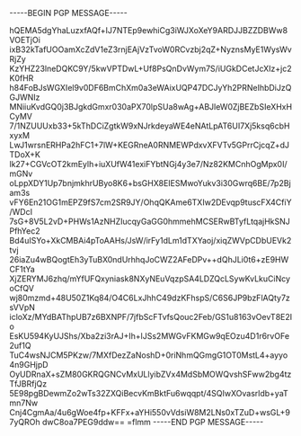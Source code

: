 -----BEGIN PGP MESSAGE-----

hQEMA5dgYhaLuzxfAQf+IJ7NTEp9ewhiCg3iWJXoXeY9ARDJJBZZDBWw8VOETjOi
ixB32kTafUOOamXcZdV1eZ3rnjEAjVzTvoW0RCvzbj2qZ+NyznsMyE1WysWvRjZy
KzYHZ23lneDQKC9Y/5kwVPTDwL+Uf8PsQnDvWym7S/iUGkDCetJcXIz+jc2K0fHR
h84FoBJsWGXIel9v0DF6BmChXm0a3eWAixUQP47DCJyYh2PRNeIhbDiJzQGJWNIz
MNiiuKvdGQ0j3BJgkdGmxr030aPX70lpSUa8wAg+ABJleW0ZjBEZbSIeXHxHCyMV
7/1NZUUUxb33+5kThDCiZgtkW9xNJrkdeyaWE4eNAtLpAT6UI7Xj5ksq6cbHxyxM
LwJ1wrsnERHPa2hFC1+7lW+KEGRneA0RNMEWPdxvXFVTv5GPrrCjcqZ+dJTDoX+K
lk27+CGVcOT2kmEylh+iuXUfW41exiFYbtNGj4y3e7/Nz82KMCnhOgMpx0I/mGNv
oLppXDY1Up7bnjmkhrUByo8K6+bsGHX8EIESMwoYukv3i30Gwrq6BE/7p2Bjam3s
vFY6En21OG1mEPZ9fS7cm2SR9JY/OhqQKAme6TXIw2DEvqp9tuscFX4CfiY/WDcI
7sG+8V5L2vD+PHWs1AzNHZIucqyGaGG0hmmehMCSERwBTyfLtqajHkSNJPfhYec2
Bd4uISYo+XkCMBAi4pToAAHs/JsW/irFy1dLm1dTXYaoj/xiqZWVpCDbUEVk2tvj
26iaZu4wBQogtEh3yTuBX0ndUrhhqJoCWZ2AFeDPv++dQhJLi0t6+zE9HWCF1tYa
XjZERYMJ6zhq/mYfUFQxyniask8NXyNEuVqzpSA4LDZQcLSywKvLkuCiNcyoCfQV
wj80mzmd+48U50Z1Kq84/O4C6LxJhhC49dzKFhspS/C6S6JP9bzFlAQty7zsVVpN
icloXz/MYdBAThpUB7z6BXNPF/7jfbScFTvfsQouc2Feb/GS1u8163vOevT8E2Io
EsKU594KyUJShs/Xba2zi3rAJ+Ih+lJSs2MWGvFKMGw9qEOzu4D1r6rvOFe2uf1Q
TuC4wsNJCM5PKzw/7MXfDezZaNoshD+0riNhmQGmgG1OT0MstL4+ayyo4n9GHjpD
OyUDRnaX+sZM80GKRQGNCvMxULlyibZVx4MdSbMOWQvshSFww2bg4tzTfJBRfjQz
5E98pgBDewmZo2wTs32ZXQiBecvKmBktFu6wqqpt/4SQIwXOvasrldb+yaTmn7Nw
Cnj4CgmAa/4u6gWoe4fp+KFFx+aYHi550vVdsiW8M2LNs0xTZuD+wsGL+97yQROh
dwC8oa7PEG9ddw==
=flmm
-----END PGP MESSAGE-----
